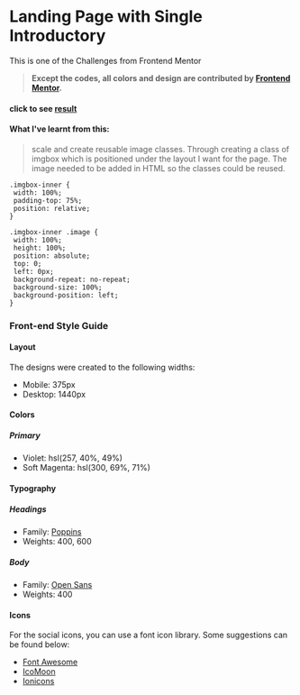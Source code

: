 # Landing Page with Single Introductory

This is one of the Challenges from Frontend Mentor

> **Except the codes, all colors and design are contributed by [Frontend Mentor](https://www.frontendmentor.io/challenges/single-price-grid-component-5ce41129d0ff452fec5abbbc/hub/single-price-grid-component-cRIpS-l7P).**

#### click to see [result](https://greatmetis.github.io/frontendMentor-challenge-landingPage-singleIntro.github.io/)


#### What I've learnt from this:
> scale and create reusable image classes. Through creating a class of imgbox which is positioned under the layout I want for the page. The image needed to be added in HTML so the classes could be reused.
 ``` css=
 .imgbox-inner {
  width: 100%;
  padding-top: 75%;
  position: relative;
}

.imgbox-inner .image {
  width: 100%;
  height: 100%;
  position: absolute;
  top: 0;
  left: 0px;
  background-repeat: no-repeat;
  background-size: 100%;
  background-position: left;
}
 ```

### Front-end Style Guide

#### Layout

The designs were created to the following widths:

- Mobile: 375px
- Desktop: 1440px

#### Colors

##### Primary

- Violet: hsl(257, 40%, 49%)
- Soft Magenta: hsl(300, 69%, 71%)

#### Typography

##### Headings

- Family: [Poppins](https://fonts.google.com/specimen/Poppins)
- Weights: 400, 600

##### Body

- Family: [Open Sans](https://fonts.google.com/specimen/Open+Sans)
- Weights: 400

#### Icons

For the social icons, you can use a font icon library. Some suggestions can be found below:

- [Font Awesome](https://fontawesome.com/)
- [IcoMoon](https://icomoon.io/)
- [Ionicons](https://ionicons.com/)
